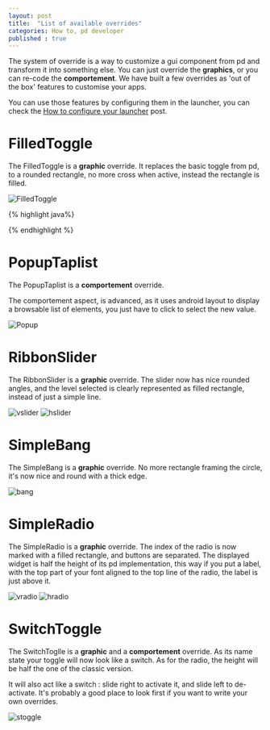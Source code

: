 ```yaml
---
layout: post
title:  "List of available overrides"
categories: How to, pd developer
published : true
---
```


The system of override is a way to customize a gui component from pd and transform it into something else. You can just override the **graphics**, or you can re-code the **comportement**. We have built a few overrides as 'out of the box' features to customise your apps.

You can use those features by configuring them in the launcher, you can check the [How to configure your launcher]({{site.baseurl}}/_post/2015-11-01-How_to_configure_your_launcher#factory-components) post.


# FilledToggle 
The FilledToggle is a **graphic** override.
It replaces the basic toggle from pd, to a rounded rectangle, no more cross when active, instead the rectangle is filled.

![FilledToggle]({{site.baseurl}}/img/overrides/filledToggle.png)



{% highlight  java%} 

{% endhighlight %}


# PopupTaplist
The PopupTaplist is a **comportement** override.

The comportement aspect, is advanced, as it uses android layout to display a browsable list of elements, you just have to click to select the new value.


![Popup]({{site.baseurl}}/img/overrides/popup.png)


# RibbonSlider
The RibbonSlider is a **graphic** override. The slider now has nice rounded angles, and the level selected is clearly represented as filled rectangle, instead of just a simple line.


![vslider]({{site.baseurl}}/img/overrides/vslider.png)
![hslider]({{site.baseurl}}/img/overrides/hslider.png)


# SimpleBang
The SimpleBang is a **graphic** override. No more rectangle framing the circle, it's now nice and round with a thick edge.

![bang]({{site.baseurl}}/img/overrides/bang.png)

# SimpleRadio
The SimpleRadio is a **graphic** override. The index of the radio is now marked with a filled rectangle, and buttons are separated. The displayed widget is half the height of its pd implementation, this way if you put a label, with the top part of your font aligned to the top line of the radio, the label is just above it.

![vradio]({{site.baseurl}}/img/overrides/vradio.png)
![hradio]({{site.baseurl}}/img/overrides/hradio.png)


# SwitchToggle
The SwitchToglle is a **graphic** and a **comportement** override. As its name state your toggle will now look like a switch. As for the radio, the height will be half the one of the classic version.

It will also act like a switch : slide right to activate it, and slide left to de-activate. It's probably a good place to look first if you want to write your own overrides.

![stoggle]({{site.baseurl}}/img/overrides/switchToggle.png)